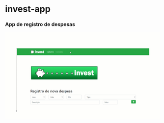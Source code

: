 # invest-app
### App de registro de despesas

![invest gif](https://github.com/lais-mm/invest-app/blob/master/invest-app.gif)

